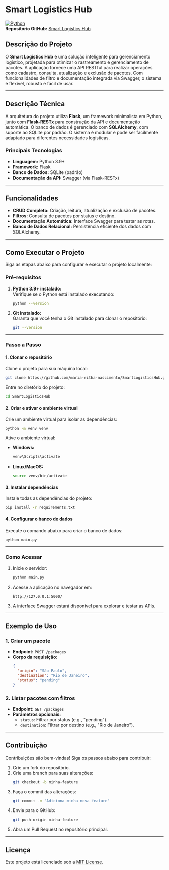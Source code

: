 # **Smart Logistics Hub**

[![Python](https://img.shields.io/badge/Python-3.9%2B-blue)](https://www.python.org/)  
**Repositório GitHub:** [Smart Logistics Hub](https://github.com/maria-ritha-nascimento/SmartLogisticsHub.git)

## **Descrição do Projeto**
O **Smart Logistics Hub** é uma solução inteligente para gerenciamento logístico, projetada para otimizar o rastreamento e gerenciamento de pacotes. A aplicação fornece uma API RESTful para realizar operações como cadastro, consulta, atualização e exclusão de pacotes. Com funcionalidades de filtro e documentação integrada via Swagger, o sistema é flexível, robusto e fácil de usar.

---

## **Descrição Técnica**
A arquitetura do projeto utiliza **Flask**, um framework minimalista em Python, junto com **Flask-RESTx** para construção da API e documentação automática. O banco de dados é gerenciado com **SQLAlchemy**, com suporte ao SQLite por padrão. O sistema é modular e pode ser facilmente adaptado para diferentes necessidades logísticas.

### **Principais Tecnologias**
- **Linguagem:** Python 3.9+
- **Framework:** Flask
- **Banco de Dados:** SQLite (padrão)
- **Documentação da API:** Swagger (via Flask-RESTx)

---

## **Funcionalidades**
- **CRUD Completo:** Criação, leitura, atualização e exclusão de pacotes.
- **Filtros:** Consulta de pacotes por status e destino.
- **Documentação Automática:** Interface Swagger para testar as rotas.
- **Banco de Dados Relacional:** Persistência eficiente dos dados com SQLAlchemy.

---

## **Como Executar o Projeto**
Siga as etapas abaixo para configurar e executar o projeto localmente:

### **Pré-requisitos**
1. **Python 3.9+ instalado:**  
   Verifique se o Python está instalado executando:
   ```bash
   python --version
   ```

2. **Git instalado:**  
   Garanta que você tenha o Git instalado para clonar o repositório:
   ```bash
   git --version
   ```

---

### **Passo a Passo**

#### **1. Clonar o repositório**
Clone o projeto para sua máquina local:
```bash
git clone https://github.com/maria-ritha-nascimento/SmartLogisticsHub.git
```

Entre no diretório do projeto:
```bash
cd SmartLogisticsHub
```

#### **2. Criar e ativar o ambiente virtual**
Crie um ambiente virtual para isolar as dependências:
```bash
python -m venv venv
```

Ative o ambiente virtual:

- **Windows:**
  ```bash
  venv\Scripts\activate
  ```
- **Linux/MacOS:**
  ```bash
  source venv/bin/activate
  ```

#### **3. Instalar dependências**
Instale todas as dependências do projeto:
```bash
pip install -r requirements.txt
```

#### **4. Configurar o banco de dados**
Execute o comando abaixo para criar o banco de dados:
```bash
python main.py
```

---

### **Como Acessar**
1. Inicie o servidor:
   ```bash
   python main.py
   ```
2. Acesse a aplicação no navegador em:
   ```
   http://127.0.0.1:5000/
   ```
3. A interface Swagger estará disponível para explorar e testar as APIs.

---

## **Exemplo de Uso**
### **1. Criar um pacote**
- **Endpoint:** `POST /packages`
- **Corpo da requisição:**
  ```json
  {
    "origin": "São Paulo",
    "destination": "Rio de Janeiro",
    "status": "pending"
  }
  ```

### **2. Listar pacotes com filtros**
- **Endpoint:** `GET /packages`
- **Parâmetros opcionais:**
  - `status`: Filtrar por status (e.g., "pending").
  - `destination`: Filtrar por destino (e.g., "Rio de Janeiro").

---

## **Contribuição**
Contribuições são bem-vindas! Siga os passos abaixo para contribuir:
1. Crie um fork do repositório.
2. Crie uma branch para suas alterações:
   ```bash
   git checkout -b minha-feature
   ```
3. Faça o commit das alterações:
   ```bash
   git commit -m "Adiciona minha nova feature"
   ```
4. Envie para o GitHub:
   ```bash
   git push origin minha-feature
   ```
5. Abra um Pull Request no repositório principal.

---

## **Licença**
Este projeto está licenciado sob a [MIT License](https://opensource.org/licenses/MIT).

